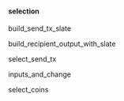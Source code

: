 #### selection

build\_send\_tx\_slate

build\_recipient\_output\_with\_slate

select\_send\_tx

inputs\_and\_change

select\_coins

#### 



